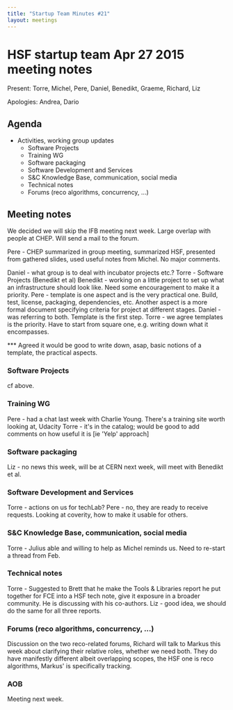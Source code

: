 ```yaml
---
title: "Startup Team Minutes #21"
layout: meetings
---
```


# HSF startup team Apr 27 2015 meeting notes

Present: Torre, Michel, Pere, Daniel, Benedikt, Graeme, Richard, Liz

Apologies: Andrea, Dario

## Agenda

- Activities, working group updates
  - Software Projects
  - Training WG
  - Software packaging
  - Software Development and Services
  - S&C Knowledge Base, communication, social media
  - Technical notes
  - Forums (reco algorithms, concurrency, ...)

## Meeting notes

We decided we will skip the IFB meeting next week. Large overlap with people at
CHEP. Will send a mail to the forum.

Pere - CHEP summarized in group meeting, summarized HSF, presented from gathered
slides, used useful notes from Michel. No major comments.

Daniel - what group is to deal with incubator projects etc.? Torre - Software
Projects (Benedikt et al) Benedikt - working on a little project to set up what
an infrastructure should look like. Need some encouragement to make it a
priority. Pere - template is one aspect and is the very practical one. Build,
test, license, packaging, dependencies, etc. Another aspect is a more formal
document specifying criteria for project at different stages. Daniel - was
referring to both. Template is the first step. Torre - we agree templates is the
priority. Have to start from square one, e.g. writing down what it encompasses.

\*\*\* Agreed it would be good to write down, asap, basic notions of a template,
the practical aspects.

### Software Projects

cf above.

### Training WG

Pere - had a chat last week with Charlie Young. There's a training site worth
looking at, Udacity Torre - it's in the catalog; would be good to add comments
on how useful it is [ie 'Yelp' approach]

### Software packaging

Liz - no news this week, will be at CERN next week, will meet with Benedikt et
al.

### Software Development and Services

Torre - actions on us for techLab? Pere - no, they are ready to receive
requests. Looking at coverity, how to make it usable for others.

### S&C Knowledge Base, communication, social media

Torre - Julius able and willing to help as Michel reminds us. Need to re-start a
thread from Feb.

### Technical notes

Torre - Suggested to Brett that he make the Tools & Libraries report he put
together for FCE into a HSF tech note, give it exposure in a broader community.
He is discussing with his co-authors. Liz - good idea, we should do the same for
all three reports.

### Forums (reco algorithms, concurrency, ...)

Discussion on the two reco-related forums, Richard will talk to Markus this week
about clarifying their relative roles, whether we need both. They do have
manifestly different albeit overlapping scopes, the HSF one is reco algorithms,
Markus' is specifically tracking.

### AOB

Meeting next week.

